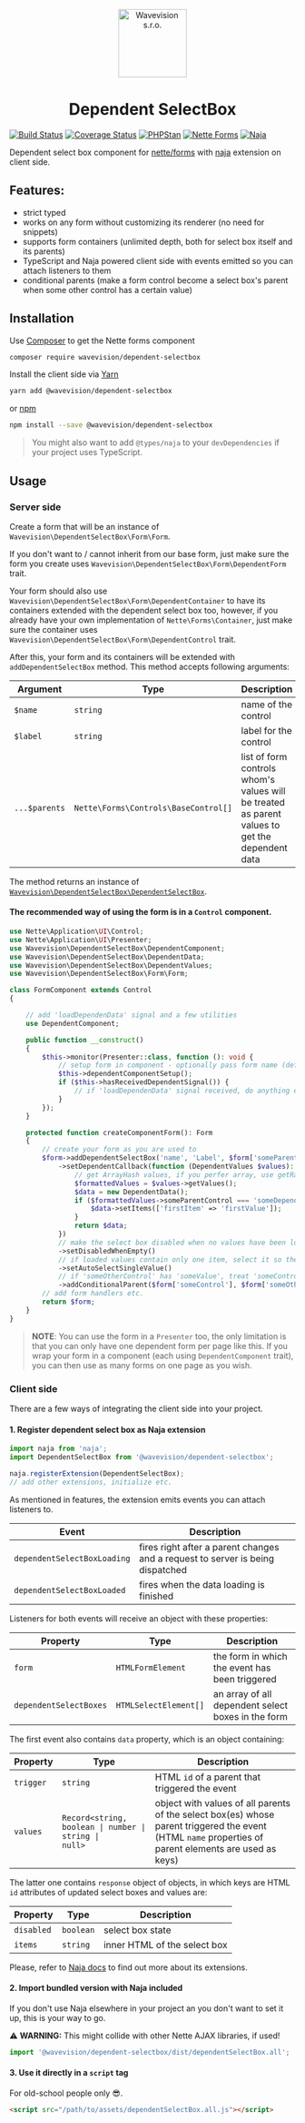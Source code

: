 <p align="center"><a href="https://github.com/wavevision"><img alt="Wavevision s.r.o." src="https://wavevision.com/images/wavevision-logo.png" width="120" /></a></p>
<h1 align="center">Dependent SelectBox</h1>

[![Build Status](https://travis-ci.org/wavevision/dependent-selectbox.svg?branch=master)](https://travis-ci.org/wavevision/dependent-selectbox)
[![Coverage Status](https://coveralls.io/repos/github/wavevision/dependent-selectbox/badge.svg?branch=master&service=github)](https://coveralls.io/github/wavevision/dependent-selectbox?branch=master)
[![PHPStan](https://img.shields.io/badge/style-level%20max-brightgreen.svg?label=phpstan)](https://github.com/phpstan/phpstan)
[![Nette Forms](https://img.shields.io/badge/nette/forms-3.0.3-blue)](https://github.com/nette/forms)
[![Naja](https://img.shields.io/badge/naja-1.7.0-blue)](https://github.com/jiripudil/Naja)

Dependent select box component for [nette/forms](https://github.com/nette/forms) with [naja](https://github.com/jiripudil/Naja) extension on client side.

## Features:

- strict typed
- works on any form without customizing its renderer (no need for snippets)
- supports form containers (unlimited depth, both for select box itself and its parents)
- TypeScript and Naja powered client side with events emitted so you can attach listeners to them
- conditional parents (make a form control become a select box's parent when some other control has a certain value)

## Installation

Use [Composer](http://getcomposer.org) to get the Nette forms component

```bash
composer require wavevision/dependent-selectbox
```

Install the client side via [Yarn](https://yarnpkg.com)

```bash
yarn add @wavevision/dependent-selectbox
```

or [npm](https://npmjs.com)

```bash
npm install --save @wavevision/dependent-selectbox
```

> You might also want to add `@types/naja` to your `devDependencies` if your project uses TypeScript.

## Usage

### Server side

Create a form that will be an instance of `Wavevision\DependentSelectBox\Form\Form`.

If you don't want to / cannot inherit from our base form, just make sure the form you create uses
`Wavevision\DependentSelectBox\Form\DependentForm` trait.

Your form should also use `Wavevision\DependentSelectBox\Form\DependentContainer` to have its containers extended with
the dependent select box too, however, if you already have your own implementation of `Nette\Forms\Container`,
just make sure the container uses `Wavevision\DependentSelectBox\Form\DependentControl` trait.

After this, your form and its containers will be extended with `addDependentSelectBox` method. This method accepts following arguments:

| **Argument**  | **Type**                             | **Description**                                                                                |
| ------------- | ------------------------------------ | ---------------------------------------------------------------------------------------------- |
| `$name`       | `string`                             | name of the control                                                                            |
| `$label`      | `string`                             | label for the control                                                                          |
| `...$parents` | `Nette\Forms\Controls\BaseControl[]` | list of form controls whom's values will be treated as parent values to get the dependent data |

The method returns an instance of [`Wavevision\DependentSelectBox\DependentSelectBox`](./src/DependentSelectBox/DependentSelectBox.php).

#### The recommended way of using the form is in a `Control` component.

```php
use Nette\Application\UI\Control;
use Nette\Application\UI\Presenter;
use Wavevision\DependentSelectBox\DependentComponent;
use Wavevision\DependentSelectBox\DependentData;
use Wavevision\DependentSelectBox\DependentValues;
use Wavevision\DependentSelectBox\Form\Form;

class FormComponent extends Control
{

    // add 'loadDependenData' signal and a few utilities
    use DependentComponent;

    public function __construct()
    {
        $this->monitor(Presenter::class, function (): void {
            // setup form in component - optionally pass form name (default 'form')
            $this->dependentComponentSetup();
            if ($this->hasReceivedDependentSignal()) {
                // if 'loadDependenData' signal received, do anything extra we need
            }
        });
    }

    protected function createComponentForm(): Form
    {
        // create your form as you are used to
        $form->addDependentSelectBox('name', 'Label', $form['someParentControl'])
            ->setDependentCallback(function (DependentValues $values): DependentData {
                // get ArrayHash values, if you perfer array, use getRawValues
                $formattedValues = $values->getValues();
                $data = new DependentData();
                if ($formattedValues->someParentControl === 'someDependentValue') {
                    $data->setItems(['firstItem' => 'firstValue']);
                }
                return $data;
            })
            // make the select box disabled when no values have been loaded
            ->setDisabledWhenEmpty()
            // if loaded values contain only one item, select it so the user does not have to
            ->setAutoSelectSingleValue()
            // if 'someOtherControl' has 'someValue', treat 'someControl' as parent
            ->addConditionalParent($form['someControl'], $form['someOtherControl'], 'someValue');
        // add form handlers etc.
        return $form;
    }
}
```

> **NOTE**: You can use the form in a `Presenter` too, the only limitation is that you can only have one dependent form per page like this.
> If you wrap your form in a component (each using `DependentComponent` trait), you can then use as many forms on one page as you wish.

### Client side

There are a few ways of integrating the client side into your project.

#### 1. Register dependent select box as Naja extension

```typescript
import naja from 'naja';
import DependentSelectBox from '@wavevision/dependent-selectbox';

naja.registerExtension(DependentSelectBox);
// add other extensions, initialize etc.
```

As mentioned in features, the extension emits events you can attach listeners to.

| Event                       | Description                                                                    |
| --------------------------- | ------------------------------------------------------------------------------ |
| `dependentSelectBoxLoading` | fires right after a parent changes and a request to server is being dispatched |
| `dependentSelectBoxLoaded`  | fires when the data loading is finished                                        |

Listeners for both events will receive an object with these properties:

| Property               | Type                  | Description                                        |
| ---------------------- | --------------------- | -------------------------------------------------- |
| `form`                 | `HTMLFormElement`     | the form in which the event has been triggered     |
| `dependentSelectBoxes` | `HTMLSelectElement[]` | an array of all dependent select boxes in the form |

The first event also contains `data` property, which is an object containing:

| Property  | Type                                                                         | Description                                                                                                                                           |
| --------- | ---------------------------------------------------------------------------- | ----------------------------------------------------------------------------------------------------------------------------------------------------- |
| `trigger` | `string`                                                                     | HTML `id` of a parent that triggered the event                                                                                                        |
| `values`  | <code>Record<string, boolean &#124; number &#124; string &#124; null></code> | object with values of all parents of the select box(es) whose parent triggered the event (HTML `name` properties of parent elements are used as keys) |

The latter one contains `response` object of objects, in which keys are HTML `id` attributes of updated select boxes
and values are:

| Property   | Type      | Description                  |
| ---------- | --------- | ---------------------------- |
| `disabled` | `boolean` | select box state             |
| `items`    | `string`  | inner HTML of the select box |

Please, refer to [Naja docs](https://naja.js.org) to find out more about its extensions.

#### 2. Import bundled version with Naja included

If you don't use Naja elsewhere in your project an you don't want to set it up, this is your way to go.

⚠️ **WARNING:** This might collide with other Nette AJAX libraries, if used!

```typescript
import '@wavevision/dependent-selectbox/dist/dependentSelectBox.all';
```

#### 3. Use it directly in a `script` tag

For old-school people only 😎.

```html
<script src="/path/to/assets/dependentSelectBox.all.js"></script>
```
